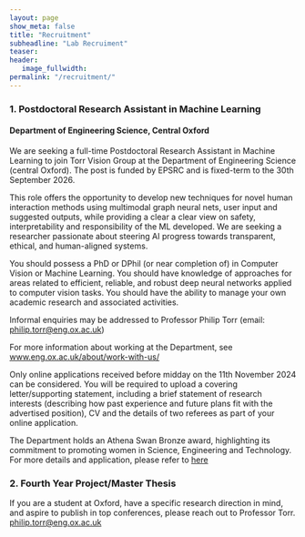```yaml
---
layout: page
show_meta: false
title: "Recruitment"
subheadline: "Lab Recruiment"
teaser: 
header:
   image_fullwidth: 
permalink: "/recruitment/"
---
```



### 1. Postdoctoral Research Assistant in Machine Learning
#### Department of Engineering Science, Central Oxford
We are seeking a full-time Postdoctoral Research Assistant in Machine Learning to join Torr Vision Group at the Department of Engineering Science (central Oxford).  The post is funded by EPSRC and is fixed-term to the 30th September 2026.
 
This role offers the opportunity to develop new techniques for novel human interaction methods using multimodal graph neural nets, user input and suggested outputs, while providing a clear a clear view on safety, interpretability and responsibility of the ML developed. We are seeking a researcher passionate about steering AI progress towards transparent, ethical, and human-aligned systems.
 
You should possess a PhD or DPhil (or near completion of) in Computer Vision or Machine Learning. You should have knowledge of approaches for areas related to efficient, reliable, and robust deep neural networks applied to computer vision tasks. You should have the ability to manage your own academic research and associated activities.
 
Informal enquiries may be addressed to Professor Philip Torr (email: philip.torr@eng.ox.ac.uk)
 
For more information about working at the Department, see www.eng.ox.ac.uk/about/work-with-us/
 
Only online applications received before midday on the 11th November 2024 can be considered. You will be required to upload a covering letter/supporting statement, including a brief statement of research interests (describing how past experience and future plans fit with the advertised position), CV and the details of two referees as part of your online application.
 
The Department holds an Athena Swan Bronze award, highlighting its commitment to promoting women in Science, Engineering and Technology.
For more details and application, please refer to [here](https://my.corehr.com/pls/uoxrecruit/erq_jobspec_version_4.display_form?p_company=10&p_internal_external=E&p_display_in_irish=N&p_process_type=&p_applicant_no=&p_form_profile_detail=&p_display_apply_ind=Y&p_refresh_search=Y&p_recruitment_id=176115)

### 2. Fourth Year Project/Master Thesis
If you are a student at Oxford, have a specific research direction in mind, and aspire to publish in top conferences, please reach out to Professor Torr. philip.torr@eng.ox.ac.uk

